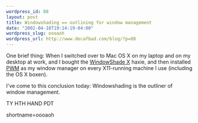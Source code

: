 ```yaml
--- 
wordpress_id: 88
layout: post
title: Windowshading == outlining for window management
date: "2002-04-18T19:14:19-04:00"
wordpress_slug: oooaoh
wordpress_url: http://www.decafbad.com/blog/?p=88
---
```

<p>One brief thing:  When I switched over to Mac OS X on my laptop and on my desktop at work, and I bought the <a href="http://www.unsanity.com/haxies/wsx/">WindowShade X</a> haxie, and then installed <a href="http://www.students.tut.fi/~tuomov/pwm/">PWM</a> as my window manager on every X11-running machine I use (including the OS X boxen).</p>
<p>I've come to this conclusion today:  Windowshading is the outliner of window management.</p>
<p>TY HTH HAND PDT<br />
</p>
<!--more-->
shortname=oooaoh

